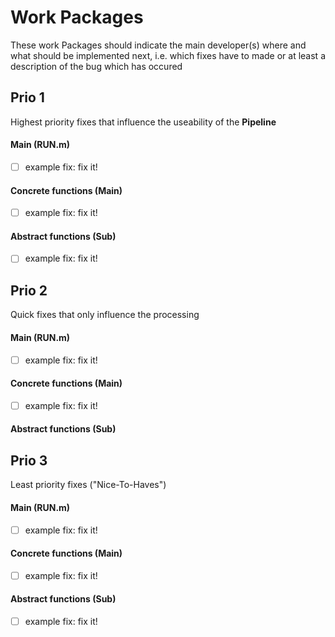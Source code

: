 # Work Packages
These work Packages should indicate the main developer(s) where and what should be implemented next, i.e. which fixes have to made or at least a description of the bug which has occured
## Prio 1
Highest priority fixes that influence the useability of the **Pipeline**

#### Main (RUN.m)
- [ ] example fix: fix it!

#### Concrete functions (Main)
- [ ] example fix: fix it!

#### Abstract functions (Sub)
- [ ] example fix: fix it!

## Prio 2
Quick fixes that only influence the processing
#### Main (RUN.m)
- [ ] example fix: fix it!

#### Concrete functions (Main)
- [ ] example fix: fix it!

#### Abstract functions (Sub)

## Prio 3
Least priority fixes ("Nice-To-Haves")
#### Main (RUN.m)
- [ ] example fix: fix it!

#### Concrete functions (Main)
- [ ] example fix: fix it!

#### Abstract functions (Sub)
- [ ] example fix: fix it!
